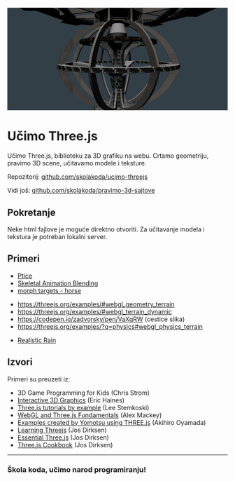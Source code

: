 ![threejs](screen.png)

# Učimo Three.js

Učimo Three.js, biblioteku za 3D grafiku na webu. Crtamo geometriju, pravimo 3D scene, učitavamo modele i teksture.

Repozitorij: [github.com/skolakoda/ucimo-threejs](https://github.com/skolakoda/ucimo-threejs)

Vidi još: [github.com/skolakoda/pravimo-3d-sajtove](https://github.com/skolakoda/pravimo-3d-sajtove)

## Pokretanje

Neke html fajlove je moguće direktno otvoriti. Za učitavanje modela i tekstura je potreban lokalni server.

## Primeri

* [Ptice](https://threejs.org/examples/webgl_gpgpu_birds.html)
* [Skeletal Animation Blending](https://threejs.org/examples/#webgl_animation_skinning_blending)
* [morph targets - horse](https://github.com/mrdoob/three.js/blob/master/examples/webgl_morphtargets_horse.html)
- https://threejs.org/examples/#webgl_geometry_terrain
- https://threejs.org/examples/#webgl_terrain_dynamic
- https://codepen.io/zadvorsky/pen/VaXqRW (cestice slika)
- https://threejs.org/examples/?q=physics#webgl_physics_terrain
* [Realistic Rain](https://github.com/solusipse/threejs-examples)

## Izvori

Primeri su preuzeti iz:
* 3D Game Programming for Kids (Chris Strom)
* [Interactive 3D Graphics](https://in.udacity.com/course/interactive-3d-graphics--cs291/) (Eric Haines)
* [Three.js tutorials by example](http://stemkoski.github.io/Three.js/) (Lee Stemkoski)
* [WebGL and Three.js Fundamentals](https://github.com/alexmackey/threeJsBasicExamples) (Alex Mackey)
* [Examples created by Yomotsu using THREE.js](http://yomotsu.github.io/threejs-examples/) (Akihiro Oyamada)
* [Learning Threejs](https://github.com/josdirksen/learning-threejs) (Jos Dirksen)
* [Essential Three.js](https://github.com/josdirksen/essential-threejs) (Jos Dirksen)
* [Three.js Cookbook](https://github.com/josdirksen/threejs-cookbook) (Jos Dirksen)

---
### Škola koda, učimo narod programiranju!
